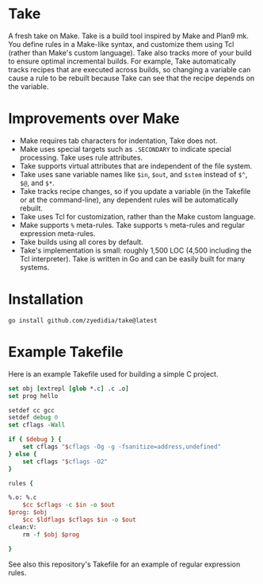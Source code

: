 # Take

A fresh take on Make. Take is a build tool inspired by Make and Plan9 mk. You
define rules in a Make-like syntax, and customize them using Tcl (rather than
Make's custom language). Take also tracks more of your build to ensure optimal
incremental builds. For example, Take automatically tracks recipes that are
executed across builds, so changing a variable can cause a rule to be rebuilt
because Take can see that the recipe depends on the variable.

# Improvements over Make

* Make requires tab characters for indentation, Take does not.
* Make uses special targets such as `.SECONDARY` to indicate special
  processing. Take uses rule attributes.
* Take supports virtual attributes that are independent of the file system.
* Take uses sane variable names like `$in`, `$out`, and `$stem` instead of
  `$^`, `$@`, and `$*`.
* Take tracks recipe changes, so if you update a variable (in the Takefile or
  at the command-line), any dependent rules will be automatically rebuilt.
* Take uses Tcl for customization, rather than the Make custom language.
* Make supports `%` meta-rules. Take supports `%` meta-rules and regular
  expression meta-rules.
* Take builds using all cores by default.
* Take's implementation is small: roughly 1,500 LOC (4,500 including the Tcl
  interpreter). Take is written in Go and can be easily built for many systems.

# Installation

```
go install github.com/zyedidia/take@latest
```

# Example Takefile

Here is an example Takefile used for building a simple C project.

```tcl
set obj [extrepl [glob *.c] .c .o]
set prog hello

setdef cc gcc
setdef debug 0
set cflags -Wall

if { $debug } {
    set cflags "$cflags -Og -g -fsanitize=address,undefined"
} else {
    set cflags "$cflags -O2"
}

rules {

%.o: %.c
    $cc $cflags -c $in -o $out
$prog: $obj
    $cc $ldflags $cflags $in -o $out
clean:V:
    rm -f $obj $prog

}
```

See also this repository's Takefile for an example of regular expression rules.
